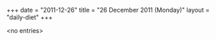 +++
date = "2011-12-26"
title = "26 December 2011 (Monday)"
layout = "daily-diet"
+++

<p>&lt;no entries&gt;</p>